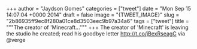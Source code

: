 
+++
author = "Jaydson Gomes"
categories = ["tweet"]
date = "Mon Sep 15 14:07:04 +0000 2014"
draft = false
image = "{TWEET_IMAGE}"
slug = "2b86935ff9ec8f280a01ce8d3503eec9b97a34a6"
tags = ["tweet"]
title = """The creator of 'Minecraft..."""
+++
The creator of 'Minecraft' is leaving the studio he created; read his goodbye letter http://t.co/jBexRseagC via @verge
